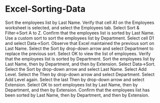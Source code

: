# Excel-Sorting-Data

Sort the employees list by Last Name.
    Verify that cell A1 on the Employees worksheet is selected, and select the Employees tab.
    Select Sort & Filter→Sort A to Z.
    Confirm that the employees list is sorted by Last Name.
Use a custom sort to sort the employees list by Department.
    Select cell D1 and select Data→Sort.
    Observe that Excel maintained the previous sort on Last Name.
    Select the Sort by drop-down arrow and select Department to replace the previous sort.
    Select OK to view the list of employees.
    Verify that the employees list is sorted by Department.
Sort the employees list by Last Name, then by Department, and then by Extension.
    Select Data→Sort.
    Select the Sort by drop-down arrow and select Last Name.
    Select Add Level.
    Select the Then by drop-down arrow and select Department.
    Select Add Level again.
    Select the last Then by drop-down arrow and select Extension.
    Select OK to sort employees list by Last Name, then by Department, and then by Extension.
    Confirm that the employees list has been sorted by Last Name, then by Department, and then by Extension.


